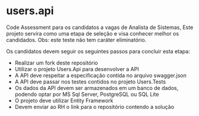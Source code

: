 # users.api
Code Assessment para os candidatos a vagas de Analista de Sistemas,
Este projeto servira como uma etapa de seleção e visa conhecer melhor os candidados.
Obs: este teste não tem caráter eliminatório.

Os candidatos devem seguir os seguintes passos para concluir esta etapa:

* Realizar um fork deste repositório
* Utilizar o projeto Users.Api para desenvolver a API
* A API deve respeitar a especificação contida no arquivo swagger.json
* A API deve passar nos testes contidos no projeto Users.Tests
* Os dados da API devem ser armazenados em um banco de dados, podendo optar por MS Sql Server, PostgreSQL ou SQL Lite
* O projeto deve utilizar Entity Framework
* Devem enviar ao RH o link para o repositório contendo a solução

